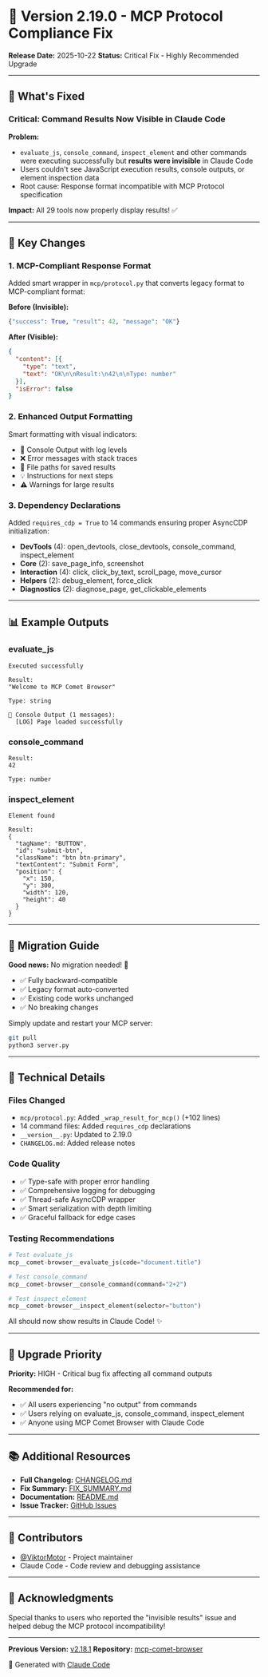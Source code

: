 # 🔧 Version 2.19.0 - MCP Protocol Compliance Fix

**Release Date:** 2025-10-22
**Status:** Critical Fix - Highly Recommended Upgrade

---

## 🎯 What's Fixed

### Critical: Command Results Now Visible in Claude Code

**Problem:**
- `evaluate_js`, `console_command`, `inspect_element` and other commands were executing successfully but **results were invisible** in Claude Code
- Users couldn't see JavaScript execution results, console outputs, or element inspection data
- Root cause: Response format incompatible with MCP Protocol specification

**Impact:** All 29 tools now properly display results! ✅

---

## 🚀 Key Changes

### 1. MCP-Compliant Response Format

Added smart wrapper in `mcp/protocol.py` that converts legacy format to MCP-compliant format:

**Before (Invisible):**
```python
{"success": True, "result": 42, "message": "OK"}
```

**After (Visible):**
```json
{
  "content": [{
    "type": "text",
    "text": "OK\n\nResult:\n42\n\nType: number"
  }],
  "isError": false
}
```

### 2. Enhanced Output Formatting

Smart formatting with visual indicators:
- 📝 Console Output with log levels
- ❌ Error messages with stack traces
- 📁 File paths for saved results
- 💡 Instructions for next steps
- ⚠️ Warnings for large results

### 3. Dependency Declarations

Added `requires_cdp = True` to 14 commands ensuring proper AsyncCDP initialization:
- **DevTools** (4): open_devtools, close_devtools, console_command, inspect_element
- **Core** (2): save_page_info, screenshot
- **Interaction** (4): click, click_by_text, scroll_page, move_cursor
- **Helpers** (2): debug_element, force_click
- **Diagnostics** (2): diagnose_page, get_clickable_elements

---

## 📊 Example Outputs

### evaluate_js
```
Executed successfully

Result:
"Welcome to MCP Comet Browser"

Type: string

📝 Console Output (1 messages):
  [LOG] Page loaded successfully
```

### console_command
```
Result:
42

Type: number
```

### inspect_element
```
Element found

Result:
{
  "tagName": "BUTTON",
  "id": "submit-btn",
  "className": "btn btn-primary",
  "textContent": "Submit Form",
  "position": {
    "x": 150,
    "y": 300,
    "width": 120,
    "height": 40
  }
}
```

---

## 🔄 Migration Guide

**Good news:** No migration needed! 🎉

- ✅ Fully backward-compatible
- ✅ Legacy format auto-converted
- ✅ Existing code works unchanged
- ✅ No breaking changes

Simply update and restart your MCP server:
```bash
git pull
python3 server.py
```

---

## 📝 Technical Details

### Files Changed
- `mcp/protocol.py`: Added `_wrap_result_for_mcp()` (+102 lines)
- 14 command files: Added `requires_cdp` declarations
- `__version__.py`: Updated to 2.19.0
- `CHANGELOG.md`: Added release notes

### Code Quality
- ✅ Type-safe with proper error handling
- ✅ Comprehensive logging for debugging
- ✅ Thread-safe AsyncCDP wrapper
- ✅ Smart serialization with depth limiting
- ✅ Graceful fallback for edge cases

### Testing Recommendations
```python
# Test evaluate_js
mcp__comet-browser__evaluate_js(code="document.title")

# Test console_command
mcp__comet-browser__console_command(command="2+2")

# Test inspect_element
mcp__comet-browser__inspect_element(selector="button")
```

All should now show results in Claude Code! ✨

---

## 🎯 Upgrade Priority

**Priority:** HIGH - Critical bug fix affecting all command outputs

**Recommended for:**
- ✅ All users experiencing "no output" from commands
- ✅ Users relying on evaluate_js, console_command, inspect_element
- ✅ Anyone using MCP Comet Browser with Claude Code

---

## 📚 Additional Resources

- **Full Changelog:** [CHANGELOG.md](CHANGELOG.md)
- **Fix Summary:** [FIX_SUMMARY.md](FIX_SUMMARY.md)
- **Documentation:** [README.md](README.md)
- **Issue Tracker:** [GitHub Issues](https://github.com/ViktorMotor/mcp-comet-browser/issues)

---

## 👥 Contributors

- [@ViktorMotor](https://github.com/ViktorMotor) - Project maintainer
- Claude Code - Code review and debugging assistance

---

## 🙏 Acknowledgments

Special thanks to users who reported the "invisible results" issue and helped debug the MCP protocol incompatibility!

---

**Previous Version:** [v2.18.1](https://github.com/ViktorMotor/mcp-comet-browser/releases/tag/v2.18.1)
**Repository:** [mcp-comet-browser](https://github.com/ViktorMotor/mcp-comet-browser)

🚀 Generated with [Claude Code](https://claude.com/claude-code)
